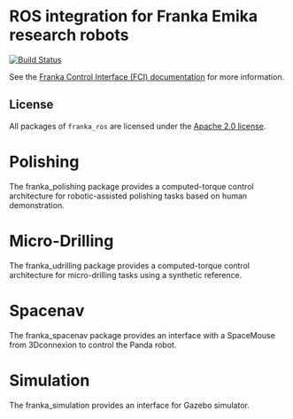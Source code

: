 # ROS integration for Franka Emika research robots

[![Build Status][travis-status]][travis]

See the [Franka Control Interface (FCI) documentation][fci-docs] for more information.

## License

All packages of `franka_ros` are licensed under the [Apache 2.0 license][apache-2.0].

[apache-2.0]: https://www.apache.org/licenses/LICENSE-2.0.html
[fci-docs]: https://frankaemika.github.io/docs
[travis-status]: https://travis-ci.org/frankaemika/franka_ros.svg?branch=kinetic-devel
[travis]: https://travis-ci.org/frankaemika/franka_ros


# Polishing
The franka_polishing package provides a computed-torque control architecture for robotic-assisted polishing tasks based on human demonstration.

# Micro-Drilling
The franka_udrilling package provides a computed-torque control architecture for micro-drilling tasks using a synthetic reference.

# Spacenav
The franka_spacenav package provides an interface with a SpaceMouse from 3Dconnexion to control the Panda robot.

# Simulation
The franka_simulation provides an interface for Gazebo simulator. 
